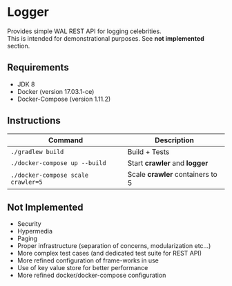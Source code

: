 # Logger

 Provides simple WAL REST API for logging celebrities.<br/>
 This is intended for demonstrational purposes. See **not implemented** section.
 
## Requirements

 - JDK 8
 - Docker (version 17.03.1-ce)
 - Docker-Compose (version 1.11.2)

## Instructions

| Command                            | Description                          |
| ---------------------------------- | ------------------------------------ |
| `./gradlew build`                  | Build + Tests                        |
| `./docker-compose up --build`      | Start **crawler** and **logger**     |
| `./docker-compose scale crawler=5` | Scale **crawler** containers to 5    |

## Not Implemented

* Security
* Hypermedia
* Paging
* Proper infrastructure (separation of concerns, modularization etc...)
* More complex test cases (and dedicated test suite for REST API)
* More refined configuration of frame-works in use
* Use of key value store for better performance
* More refined docker/docker-compose configuration
